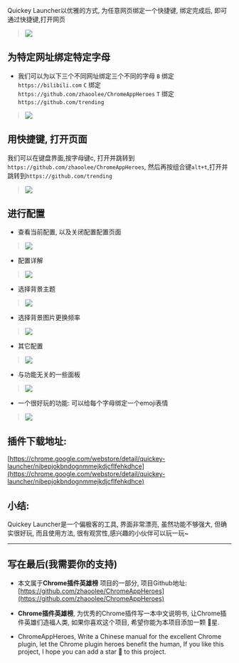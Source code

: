 Quickey Launcher以优雅的方式, 为任意网页绑定一个快捷键, 绑定完成后, 即可通过快捷键,打开网页

> ![](https://raw.githubusercontent.com/zhaoolee/GraphBed/master/ChromeAppHeroes/2e81d510abc4493cb2f69aecb6939fb3.png)

## 为特定网址绑定特定字母
- 我们可以为以下三个不同网址绑定三个不同的字母
`B` 绑定 `https://bilibili.com`
`C` 绑定 `https://github.com/zhaoolee/ChromeAppHeroes`
`T` 绑定 `https://github.com/trending`
> ![](https://raw.githubusercontent.com/zhaoolee/GraphBed/master/ChromeAppHeroes/ffc17491eec641acadcee326e4954f1c.gif)



## 用快捷键, 打开页面
我们可以在键盘界面,按字母键c, 打开并跳转到`https://github.com/zhaoolee/ChromeAppHeroes`, 然后再按组合键`alt+t`,打开并跳转到`https://github.com/trending`

> ![](https://raw.githubusercontent.com/zhaoolee/GraphBed/master/ChromeAppHeroes/bd9d5de1201b4ec596edc9215141dd5c.gif)

## 进行配置
- 查看当前配置, 以及关闭配置配置页面
> ![](https://raw.githubusercontent.com/zhaoolee/GraphBed/master/ChromeAppHeroes/aa3aa89cd7624cbba9635c4f83348bde.gif)
- 配置详解
> ![](https://raw.githubusercontent.com/zhaoolee/GraphBed/master/ChromeAppHeroes/876a00c83f0147529f8972465c9335e1.png)
- 选择背景主题
> ![](https://raw.githubusercontent.com/zhaoolee/GraphBed/master/ChromeAppHeroes/d758154f524a413a8673d801a47186d4.png)
- 选择背景图片更换频率
> ![](https://raw.githubusercontent.com/zhaoolee/GraphBed/master/ChromeAppHeroes/933510281c5c4a799a85c0e151b59ed4.png)
- 其它配置
> ![](https://raw.githubusercontent.com/zhaoolee/GraphBed/master/ChromeAppHeroes/c759532127ef4a92a332571ea1519efa.png)
- 与功能无关的一些面板
> ![](https://raw.githubusercontent.com/zhaoolee/GraphBed/master/ChromeAppHeroes/f32445feeb464c428fd1919f94f5de4b.png)

- 一个很好玩的功能: 可以给每个字母绑定一个emoji表情
> ![](https://raw.githubusercontent.com/zhaoolee/GraphBed/master/ChromeAppHeroes/48198bd67f2e46698de4beea914cbd35.gif)

## 插件下载地址:
[https://chrome.google.com/webstore/detail/quickey-launcher/nibepjokbndognmmejkdjcflfehkdhce](https://chrome.google.com/webstore/detail/quickey-launcher/nibepjokbndognmmejkdjcflfehkdhce)

## 小结:
Quickey Launcher是一个偏极客的工具, 界面非常漂亮, 虽然功能不够强大, 但确实很好玩, 而且使用方法, 很有观赏性,感兴趣的小伙伴可以玩一玩~

---

## 写在最后(我需要你的支持)
- 本文属于**Chrome插件英雄榜** 项目的一部分, 项目Github地址: [https://github.com/zhaoolee/ChromeAppHeroes](https://github.com/zhaoolee/ChromeAppHeroes)

- **Chrome插件英雄榜**, 为优秀的Chrome插件写一本中文说明书, 让Chrome插件英雄们造福人类, 如果你喜欢这个项目, 希望你能为本项目添加一颗 🌟星.

- ChromeAppHeroes, Write a Chinese manual for the excellent Chrome plugin, let the Chrome plugin heroes benefit the human, If you like this project, I hope you can add a star 🌟 to this project.



